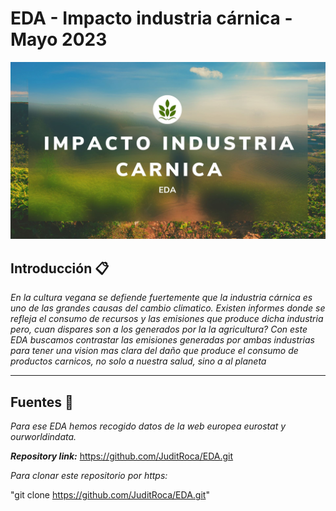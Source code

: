 # EDA - Impacto  industria cárnica - Mayo 2023
![EDA](Data/portada_EDA.jpg)

## Introducción 📋

_En la cultura vegana se defiende fuertemente que la industria cárnica es uno de las
grandes causas del cambio climatico. Existen informes donde se refleja el consumo de recursos y 
las emisiones que produce dicha industria pero, cuan dispares son a los generados por 
la la agricultura?
Con este EDA buscamos contrastar las emisiones generadas por ambas industrias para tener una vision mas clara del daño que produce el consumo de productos carnicos, no solo a nuestra salud, sino a al planeta_

----------


## Fuentes 📖
_Para ese EDA hemos recogido datos de la web europea eurostat y ourworldindata._

***Repository link:*** https://github.com/JuditRoca/EDA.git

*Para clonar este repositorio por https:*

"git clone https://github.com/JuditRoca/EDA.git"
